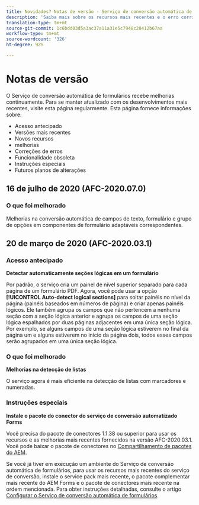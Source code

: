 ```yaml
---
title: Novidades? Notas de versão - Serviço de conversão automática de formulários
description: 'Saiba mais sobre os recursos mais recentes e o erro corrigido do serviço de conversão automática de formulários '
translation-type: tm+mt
source-git-commit: 1c6bdd03d5a3ac37a11a31e5c7948c28412b67aa
workflow-type: tm+mt
source-wordcount: '326'
ht-degree: 92%

---
```



# Notas de versão

O Serviço de conversão automática de formulários recebe melhorias continuamente. Para se manter atualizado com os desenvolvimentos mais recentes, visite esta página regularmente. Esta página fornece informações sobre:

* Acesso antecipado
* Versões mais recentes
* Novos recursos
* melhorias
* Correções de erros
* Funcionalidade obsoleta
* Instruções especiais
* Futuros planos de alterações


## 16 de julho de 2020 (AFC-2020.07.0)

### O que foi melhorado

Melhorias na conversão automática de campos de texto, formulário e grupo de opções em componentes de formulário adaptáveis correspondentes.

## 20 de março de 2020 (AFC-2020.03.1)

### Acesso antecipado

**Detectar automaticamente seções lógicas em um formulário**

Por padrão, o serviço cria um painel de nível superior separado para cada página de um formulário PDF. Agora, você pode usar a opção **[!UICONTROL Auto-detect logical sections]** para soltar painéis no nível da página (painéis baseados em números de página) e criar apenas painéis lógicos. Ele também agrupa os campos que não pertencem a nenhuma seção com a seção lógica anterior e agrupa os campos de uma seção lógica espalhados por duas páginas adjacentes em uma única seção lógica. Por exemplo, se alguns campos de uma seção lógica estiverem no final da página um e alguns estiverem no início da página dois, todos esses campos serão agrupados em uma única seção lógica.

### O que foi melhorado

**Melhorias na detecção de listas**

O serviço agora é mais eficiente na detecção de listas com marcadores e numeradas.

### Instruções especiais

**Instale o pacote do conector do serviço de conversão automatizado Forms**

Você precisa do pacote de conectores 1.1.38 ou superior para usar os recursos e as melhorias mais recentes fornecidos na versão AFC-2020.03.1. Você pode baixar o pacote de conectores no [Compartilhamento de pacotes do AEM](https://www.adobeaemcloud.com/content/marketplace/marketplaceProxy.html?packagePath=/content/companies/public/adobe/packages/cq650/featurepack/AFCS-Connector-2020.03.1).

Se você já tiver em execução um ambiente do Serviço de conversão automática de formulários, para usar os recursos mais recentes do serviço de conversão, instale o service pack mais recente, o pacote complementar mais recente do AEM Forms e o pacote de conectores mais recente na ordem mencionada. Para obter instruções detalhadas, consulte o artigo [Configurar o Serviço de conversão automática de formulários](configure-service.md).